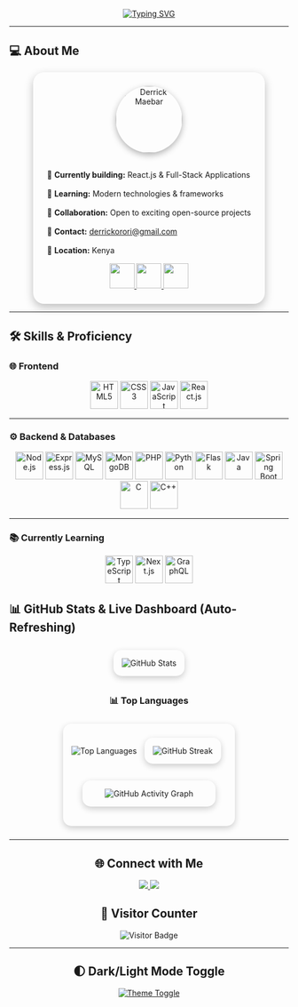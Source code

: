<!-- Animated Typing Banner -->
<p align="center">
  <a href="https://github.com/derrick-maebar">
    <img src="https://readme-typing-svg.herokuapp.com?font=Fira+Code&weight=600&size=28&pause=1000&color=00FFCC&center=true&width=600&lines=Hi+there!+I'm+Derrick+Maebar;Full-Stack+Developer;Open-Source+Enthusiast" alt="Typing SVG"/>
  </a>
</p>

---

## 💻 About Me

<div align="center">

  <div style="display:inline-block; padding:25px; border-radius:20px; box-shadow:0 6px 16px rgba(0,0,0,0.25); background:rgba(255,255,255,0.05); text-align:left; max-width:500px;">

  <!-- Profile Image -->
  <div align="center">
    <img src="https://github.com/derrick-maebar.png" alt="Derrick Maebar" width="120" style="border-radius:50%; box-shadow:0 4px 12px rgba(0,0,0,0.3);" />
  </div>

  <br/>

  <p>
    🚀 <b>Currently building:</b> React.js & Full-Stack Applications <br><br>
    🌱 <b>Learning:</b> Modern technologies & frameworks <br><br>
    🤝 <b>Collaboration:</b> Open to exciting open-source projects <br><br>
    📧 <b>Contact:</b> <a href="mailto:derrickorori@gmail.com">derrickorori@gmail.com</a> <br><br>
    📍 <b>Location:</b> Kenya
  </p>

  <!-- Social Hover GIF Icons -->
  <div align="center" style="margin-top:15px;">
    <a href="https://www.linkedin.com/in/derrick-maebar" target="_blank">
      <img src="https://raw.githubusercontent.com/derrick-maebar/icons/main/linkedin-hover.gif" width="45" height="45" />
    </a>
    <a href="https://twitter.com/derrickmaebar" target="_blank">
      <img src="https://raw.githubusercontent.com/derrick-maebar/icons/main/twitter-hover.gif" width="45" height="45" />
    </a>
    <a href="https://github.com/derrick-maebar" target="_blank">
      <img src="https://raw.githubusercontent.com/derrick-maebar/icons/main/github-hover.gif" width="45" height="45" />
    </a>
  </div>

  </div>

</div>


---
## 🛠 Skills & Proficiency

### 🌐 Frontend
<p align="center">
  <img src="https://cdn.jsdelivr.net/gh/devicons/devicon/icons/html5/html5-original.svg" width="50" title="HTML5" onerror="this.src='https://img.shields.io/badge/HTML5-orange'"/>
  <img src="https://cdn.jsdelivr.net/gh/devicons/devicon/icons/css3/css3-original.svg" width="50" title="CSS3" onerror="this.src='https://img.shields.io/badge/CSS3-blue'"/>
  <img src="https://cdn.jsdelivr.net/gh/devicons/devicon/icons/javascript/javascript-original.svg" width="50" title="JavaScript" onerror="this.src='https://img.shields.io/badge/JS-yellow'"/>
  <img src="https://cdn.jsdelivr.net/gh/devicons/devicon/icons/react/react-original.svg" width="50" title="React.js" onerror="this.src='https://img.shields.io/badge/React-61DAFB'"/>
</p>

---

### ⚙️ Backend & Databases
<p align="center">
  <img src="https://cdn.jsdelivr.net/gh/devicons/devicon/icons/nodejs/nodejs-original.svg" width="50" title="Node.js" onerror="this.src='https://img.shields.io/badge/Node.js-339933'"/>
  <img src="https://cdn.jsdelivr.net/gh/devicons/devicon/icons/express/express-original.svg" width="50" title="Express.js" onerror="this.src='https://img.shields.io/badge/Express-000000'"/>
  <img src="https://cdn.jsdelivr.net/gh/devicons/devicon/icons/mysql/mysql-original.svg" width="50" title="MySQL" onerror="this.src='https://img.shields.io/badge/MySQL-4479A1'"/>
  <img src="https://cdn.jsdelivr.net/gh/devicons/devicon/icons/mongodb/mongodb-original.svg" width="50" title="MongoDB" onerror="this.src='https://img.shields.io/badge/MongoDB-47A248'"/>
  <img src="https://cdn.jsdelivr.net/gh/devicons/devicon/icons/php/php-original.svg" width="50" title="PHP" onerror="this.src='https://img.shields.io/badge/PHP-777BB4'"/>
  <img src="https://cdn.jsdelivr.net/gh/devicons/devicon/icons/python/python-original.svg" width="50" title="Python" onerror="this.src='https://img.shields.io/badge/Python-3776AB'"/>
  <img src="https://cdn.jsdelivr.net/gh/devicons/devicon/icons/flask/flask-original.svg" width="50" title="Flask" onerror="this.src='https://img.shields.io/badge/Flask-000000'"/>
  <img src="https://cdn.jsdelivr.net/gh/devicons/devicon/icons/java/java-original.svg" width="50" title="Java" onerror="this.src='https://img.shields.io/badge/Java-007396'"/>
  <img src="https://cdn.jsdelivr.net/gh/devicons/devicon/icons/spring/spring-original.svg" width="50" title="Spring Boot" onerror="this.src='https://img.shields.io/badge/Spring-6DB33F'"/>
  <img src="https://cdn.jsdelivr.net/gh/devicons/devicon/icons/c/c-original.svg" width="50" title="C" onerror="this.src='https://img.shields.io/badge/C-00599C'"/>
  <img src="https://cdn.jsdelivr.net/gh/devicons/devicon/icons/cplusplus/cplusplus-original.svg" width="50" title="C++" onerror="this.src='https://img.shields.io/badge/C++-00599C'"/>
</p>

---

### 📚 Currently Learning
<p align="center">
  <img src="https://cdn.jsdelivr.net/gh/devicons/devicon/icons/typescript/typescript-original.svg" width="50" title="TypeScript" onerror="this.src='https://img.shields.io/badge/TypeScript-3178C6'"/>
  <img src="https://cdn.jsdelivr.net/gh/devicons/devicon/icons/nextjs/nextjs-original.svg" width="50" title="Next.js" onerror="this.src='https://img.shields.io/badge/Next.js-000000'"/>
  <img src="https://cdn.jsdelivr.net/gh/devicons/devicon/icons/graphql/graphql-plain.svg" width="50" title="GraphQL" onerror="this.src='https://img.shields.io/badge/GraphQL-E10098'"/>
</p>




</div>


## 📊 GitHub Stats & Live Dashboard (Auto-Refreshing)

<div align="center">

  <!-- Stats Card -->
  <div style="display: inline-block; margin: 10px; padding: 15px; border-radius: 15px; box-shadow: 0 4px 12px rgba(0,0,0,0.2); background: transparent;">
    <picture>
      <source srcset="https://github-readme-stats.vercel.app/api?username=derrick-maebar&show_icons=true&theme=radical&count_private=true&hide_border=true&cache_seconds=1800" media="(prefers-color-scheme: dark)" />
      <source srcset="https://github-readme-stats.vercel.app/api?username=derrick-maebar&show_icons=true&theme=default&count_private=true&hide_border=true&cache_seconds=1800" media="(prefers-color-scheme: light)" />
      <img src="https://github-readme-stats.vercel.app/api?username=derrick-maebar&show_icons=true" alt="GitHub Stats"/>
    </picture>
  </div>

  <!-- 📊 Top Languages -->
  <h3>📊 Top Languages</h3>
  <div style="display: inline-block; margin: 10px; padding: 15px; border-radius: 15px; box-shadow: 0 4px 12px rgba(0,0,0,0.2); background: transparent;">
    <picture>
      <source srcset="https://github-readme-stats.vercel.app/api/top-langs/?username=derrick-maebar&layout=compact&theme=radical&hide_border=true&cache_seconds=1800" media="(prefers-color-scheme: dark)" />
      <source srcset="https://github-readme-stats.vercel.app/api/top-langs/?username=derrick-maebar&layout=compact&theme=default&hide_border=true&cache_seconds=1800" media="(prefers-color-scheme: light)" />
      <img src="https://github-readme-stats.vercel.app/api/top-langs/?username=derrick-maebar&layout=compact" alt="Top Languages"/>
    </picture>

  <!-- Streak Card -->
  <div style="display: inline-block; margin: 10px; padding: 15px; border-radius: 15px; box-shadow: 0 4px 12px rgba(0,0,0,0.2); background: transparent;">
    <picture>
      <source srcset="https://github-readme-streak-stats.herokuapp.com/?user=derrick-maebar&theme=radical&hide_border=true" media="(prefers-color-scheme: dark)" />
      <source srcset="https://github-readme-streak-stats.herokuapp.com/?user=derrick-maebar&theme=default&hide_border=true" media="(prefers-color-scheme: light)" />
      <img src="https://github-readme-streak-stats.herokuapp.com/?user=derrick-maebar" alt="GitHub Streak"/>
    </picture>
  </div>

  <!-- Activity Graph Card -->
  <div style="margin: 20px; padding: 15px; border-radius: 15px; box-shadow: 0 4px 12px rgba(0,0,0,0.2); background: transparent;">
    <picture>
      <source srcset="https://github-readme-activity-graph.vercel.app/graph?username=derrick-maebar&theme=radical&hide_border=true" media="(prefers-color-scheme: dark)" />
      <source srcset="https://github-readme-activity-graph.vercel.app/graph?username=derrick-maebar&theme=github-light&hide_border=true" media="(prefers-color-scheme: light)" />
      <img src="https://github-readme-activity-graph.vercel.app/graph?username=derrick-maebar" alt="GitHub Activity Graph"/>
    </picture>
  </div>

</div>



---
## 🌐 Connect with Me
<p align="center">
  <a href="https://www.linkedin.com/in/derrick-maebar">
    <img src="https://img.shields.io/badge/LinkedIn-0077B5?style=for-the-badge&logo=linkedin&logoColor=white" class="hover-bounce"/>
  </a>
  <a href="https://twitter.com/derrickmaebar">
    <img src="https://img.shields.io/badge/Twitter-1DA1F2?style=for-the-badge&logo=twitter&logoColor=white" class="hover-bounce"/>
  </a>
</p>


## 👀 Visitor Counter
<p align="center">
  <img src="https://visitor-badge.laobi.icu/badge?page_id=derrick-maebar" alt="Visitor Badge"/>
</p>

---

## 🌓 Dark/Light Mode Toggle
<p align="center">
  <a href="https://github.com/derrick-maebar">
    <img src="https://img.shields.io/badge/Theme-Dark/Light-000?style=for-the-badge&logo=github" alt="Theme Toggle"/>
  </a>
</p>
